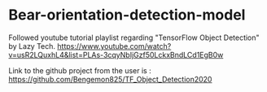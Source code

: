 # Bear-orientation-detection-model

Followed youtube tutorial playlist regarding "TensorFlow Object Detection" by Lazy Tech. https://www.youtube.com/watch?v=usR2LQuxhL4&list=PLAs-3cqyNbIjGzf50LckxBndLCd1EgB0w

Link to the github project from the user is : https://github.com/Bengemon825/TF_Object_Detection2020

